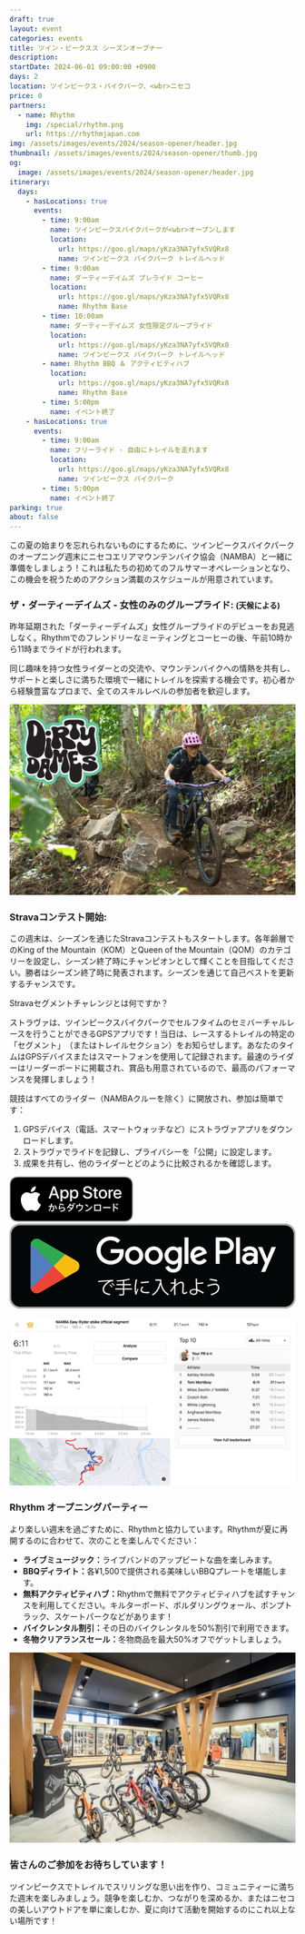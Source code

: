 ```yaml
---
draft: true
layout: event
categories: events
title: ツイン・ピークスス シーズンオープナー
description:
startDate: 2024-06-01 09:00:00 +0900
days: 2
location: ツインピークス・バイクパーク、<wbr>ニセコ
price: 0
partners:
  - name: Rhythm
    img: /special/rhythm.png
    url: https://rhythmjapan.com
img: /assets/images/events/2024/season-opener/header.jpg
thumbnail: /assets/images/events/2024/season-opener/thumb.jpg
og:
  image: /assets/images/events/2024/season-opener/header.jpg
itinerary:
  days:
    - hasLocations: true
      events:
        - time: 9:00am
          name: ツインピークスバイクパークが<wbr>オープンします
          location:
            url: https://goo.gl/maps/yKza3NA7yfx5VQRx8
            name: ツインピークス バイクパーク トレイルヘッド
        - time: 9:00am
          name: ダーティーデイムズ プレライド コーヒー
          location:
            url: https://goo.gl/maps/yKza3NA7yfx5VQRx8
            name: Rhythm Base
        - time: 10:00am
          name: ダーティーデイムズ 女性限定グループライド
          location:
            url: https://goo.gl/maps/yKza3NA7yfx5VQRx8
            name: ツインピークス バイクパーク トレイルヘッド
        - name: Rhythm BBQ ＆ アクティビティハブ
          location:
            url: https://goo.gl/maps/yKza3NA7yfx5VQRx8
            name: Rhythm Base
        - time: 5:00pm
          name: イベント終了
    - hasLocations: true
      events:
        - time: 9:00am
          name: フリーライド - 自由にトレイルを走れます
          location:
            url: https://goo.gl/maps/yKza3NA7yfx5VQRx8
            name: ツインピークス バイクパーク
        - time: 5:00pm
          name: イベント終了
parking: true
about: false
---
```

<span class="ja">この<wbr>夏の<wbr>始まりを<wbr>忘れられない<wbr>ものに<wbr>する<wbr>ために、<wbr>ツインピークスバイクパークの<wbr>オープニング週末に<wbr>ニセコエリアマウンテンバイク協会<wbr>（NAMBA）と<wbr>一緒に<wbr>準備を<wbr>しましょう！<wbr>これは<wbr>私たちの<wbr>初めての<wbr>フルサマーオペレーションとなり、<wbr>この<wbr>機会を<wbr>祝う<wbr>ための<wbr>アクション満載の<wbr>スケジュールが<wbr>用意されています。</span>

### <span class="ja">ザ・ダーティーデイムズ - 女性のみの<wbr>グループライド: <small >(天候に<wbr>よる<wbr>)</small></span>

<span class="ja">昨年延期された<wbr>「ダーティーデイムズ」女性グループライドの<wbr>デビューを<wbr>お見逃しなく。<wbr>Rhythmでの<wbr>フレンドリーな<wbr>ミーティングと<wbr>コーヒーの<wbr>後、<wbr>午前10時から<wbr>11時まで<wbr>ライドが<wbr>行われます。</span>

<span class="ja">同じ<wbr>趣味を<wbr>持つ<wbr>女性ライダーとの<wbr>交流や、<wbr>マウンテンバイクへの<wbr>情熱を<wbr>共有し、<wbr>サポートと<wbr>楽しさに<wbr>満ちた<wbr>環境で<wbr>一緒に<wbr>トレイルを<wbr>探索する<wbr>機会です。<wbr>初心者から<wbr>経験豊富な<wbr>プロまで、<wbr>全ての<wbr>スキルレベルの<wbr>参加者を<wbr>歓迎します。</span>

![](/assets/images/events/2024/season-opener/dirtydames.jpg)

### Stravaコンテスト開始:

<span class="ja">この<wbr>週末は、<wbr>シーズンを<wbr>通じた<wbr>Stravaコンテストも<wbr>スタートします。<wbr>各年齢層での<wbr>King of the Mountain<wbr>（KOM）と<wbr>Queen of the Mountain<wbr>（QOM）の<wbr>カテゴリーを<wbr>設定し、<wbr>シーズン終了時に<wbr>チャンピオンと<wbr>して<wbr>輝く<wbr>ことを<wbr>目指してください。<wbr>勝者は<wbr>シーズン終了時に<wbr>発表されます。<wbr>シーズンを<wbr>通じて<wbr>自己ベストを<wbr>更新する<wbr>チャンスです。</span>

<span class="ja">Stravaセグメントチャレンジとは<wbr>何ですか？</span>

<span class="ja">ストラヴァは、<wbr>ツインピークスバイクパークで<wbr>セルフタイムの<wbr>セミバーチャルレースを<wbr>行うことができる<wbr>GPSアプリです！<wbr>当日は、<wbr>レースする<wbr>トレイルの<wbr>特定の<wbr>「セグメント」<wbr>（または<wbr>トレイルセクション）を<wbr>お知らせします。<wbr>あなたの<wbr>タイムは<wbr>GPSデバイスまたは<wbr>スマートフォンを<wbr>使用して<wbr>記録されます。<wbr>最速の<wbr>ライダーは<wbr>リーダーボードに<wbr>掲載され、<wbr>賞品も<wbr>用意されているので、<wbr>最高の<wbr>パフォーマンスを<wbr>発揮しましょう！</span>

<span class="ja">競技は<wbr>すべての<wbr>ライダー<wbr>（NAMBAクルーを<wbr>除く）に<wbr>開放され、<wbr>参加は<wbr>簡単です：</span>

1. <span class="ja">GPSデバイス（電話、<wbr>スマートウォッチなど）に<wbr>ストラヴァアプリを<wbr>ダウンロードします。</span>
1. <span class="ja">ストラヴァで<wbr>ライドを<wbr>記録し、<wbr>プライバシーを<wbr>「公開」に<wbr>設定します。</span>
1. <span class="ja">成果を<wbr>共有し、<wbr>他の<wbr>ライダーと<wbr>どのように<wbr>比較されるかを<wbr>確認します。</span>

<div class="download">
  <a href="https://apps.apple.com/jp/app/strava-ランニング-ライド-ハイキング/id426826309"><img src="/assets/images/apps/app-store.ja.svg" /></a>
  <a href="https://play.google.com/store/apps/details?id=com.strava"><img src="/assets/images/apps/google-play.ja.png" /></a>
</div>

![](/assets/images/events/2024/season-opener/strava.jpg)

### Rhythm オープニングパーティー

<span class="ja">より<wbr>楽しい<wbr>週末を<wbr>過ごすために、<wbr>Rhythmと<wbr>協力しています。<wbr>Rhythmが<wbr>夏に<wbr>再開するのに<wbr>合わせて、<wbr>次の<wbr>ことを<wbr>楽しんでください<wbr>：</span>

- <span class="ja"><strong >ライブミュージック：</strong>ライブバンドの<wbr>アップビートな<wbr>曲を<wbr>楽しみます。</span>
- <span class="ja"><strong >BBQディライト：</strong>各¥1,500で<wbr>提供される<wbr>美味しい<wbr>BBQプレートを<wbr>堪能します。</span>
- <span class="ja"><strong >無料アクティビティハブ：</strong>Rhythmで<wbr>無料で<wbr>アクティビティハブを<wbr>試すチャンスを<wbr>利用してください。<wbr>キルターボード、<wbr>ボルダリングウォール、<wbr>ポンプトラック、<wbr>スケートパークなどが<wbr>あります！</span>
- <span class="ja"><strong >バイクレンタル割引：</strong>その<wbr>日の<wbr>バイクレンタルを<wbr>50%割引で<wbr>利用できます。</span>
- <span class="ja"><strong >冬物クリアランスセール：</strong>冬物商品を<wbr>最大50%オフで<wbr>ゲットしましょう。</span>

![](/assets/images/events/2024/season-opener/rhythm.jpg)

### <span class="ja">皆さんの<wbr>ご参加を<wbr>お待ちしています！</span>

<span class="ja">ツインピークスで<wbr>トレイルで<wbr>スリリングな<wbr>思い出を<wbr>作り、<wbr>コミュニティーに<wbr>満ちた<wbr>週末を<wbr>楽しみましょう。<wbr>競争を<wbr>楽しむか、<wbr>つながりを<wbr>深めるか、<wbr>または<wbr>ニセコの<wbr>美しい<wbr>アウトドアを<wbr>単に<wbr>楽しむか、<wbr>夏に<wbr>向けて<wbr>活動を<wbr>開始するのに<wbr>これ以上ない<wbr>場所です！</span>
